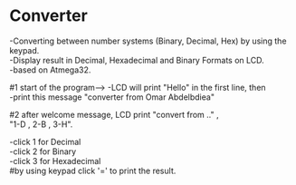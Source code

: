 # Converter  

-Converting between number systems (Binary, Decimal, Hex) by using the keypad.    
-Display result in Decimal, Hexadecimal and Binary Formats on LCD.     
-based on Atmega32.     

#1 start of the program-->
-LCD will print "Hello" in the first line, then    
-print this message "converter from Omar Abdelbdiea"


#2 after welcome message, LCD print "convert from .." ,   
                                    "1-D  ,  2-B   , 3-H".  


-click 1 for Decimal   
-click 2 for Binary  
-click 3 for Hexadecimal    
#by using keypad click '=' to print the result. 
